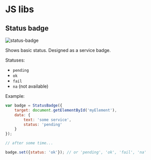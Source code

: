 # JS libs

## Status badge

![status-badge](https://user-images.githubusercontent.com/6597086/56291855-a123b900-6158-11e9-87c5-1a742fbe3383.gif)

Shows basic status. Designed as a service badge.

Statuses:

* `pending`
* `ok`
* `fail`
* `na` (not available)

Example: 

```js
var badge = StatusBadge({
    target: document.getElementById('myElement'),
    data: {
        text: 'some service',
        status: 'pending'
    }
});

// after some time...

badge.set({status: 'ok'}); // or 'pending', 'ok', 'fail', 'na'

```